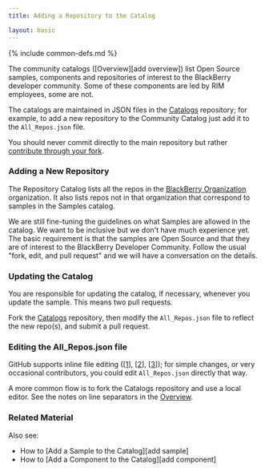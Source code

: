 ```yaml
---
title: Adding a Repository to the Catalog

layout: basic
---
```

{% include common-defs.md %}

The community catalogs
([Overview][add overview])
list Open Source samples, components and repositories
of interest to the BlackBerry developer community.   Some of these components are led by
RIM employees, some are not.

The catalogs are maintained in JSON files
in the [Catalogs](http://github.com/blackberry/Catalogs) repository;
for example, to add a new repository to the Community Catalog just add it to
the `All_Repos.json` file.

You should never commit directly to
the main repository but rather
[contribute through your fork](Add_Overview.html#forking).

### Adding a New Repository

The Repository Catalog lists all the repos in the
[BlackBerry Organization](http://github.com/blackberry) organization.
It also lists repos not in that organization that correspond to
samples in the Samples catalog.

We are still fine-tuning the guidelines on what Samples are allowed in the catalog.
We want to be inclusive but we don't have much experience yet.
The basic requirement is that the samples are Open Source and that they are of interest to
the BlackBerry Developer Community.  Follow the usual "fork, edit, and pull request"
and we will have a conversation on the details.

### Updating the Catalog

You are responsible for updating the catalog, if necessary, whenever you update the sample.
This means two pull requests.

Fork the [Catalogs](http://github.com/blackberry/Catalogs) repository,
then modify the `All_Repos.json` file to reflect the new repo(s),
and submit a pull request.

### Editing the All_Repos.json file

GitHub supports inline file editing (\[[1]\], \[[2]\], \[[3]\]);
for simple changes, or very occasional contributors, you could edit
`All_Repos.json` directly that way.

[1]: <https://github.com/blog/143-inline-file-editing> "Inline File Editing"
[2]: <https://github.com/blog/844-forking-with-the-edit-button> "Forking with the Edit Button"
[3]: <https://github.com/blog/905-edit-like-an-ace> "Edit Like an Ace"

A more common flow is to fork the Catalogs repository and use a local editor.
See the notes on line separators in the [Overview](Add_Overview.html).

### Related Material

Also see:
* How to [Add a Sample to the Catalog][add sample]
* How to [Add a Component to the Catalog][add component]

